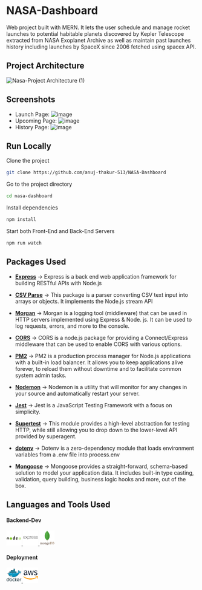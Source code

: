 # NASA-Dashboard

Web project built with MERN. It lets the user schedule and manage rocket launches to potential habitable planets discovered by Kepler Telescope extracted from NASA Exoplanet Archive as well as maintain past launches history including launches by SpaceX since 2006 fetched using spacex API.

## Project Architecture
![Nasa-Project Architecture (1)](https://github.com/anuj-thakur-513/NASA-Dashboard/assets/82753410/d997ef4f-de94-4c14-870f-6988630f909c)

## Screenshots
* Launch Page: ![image](https://github.com/anuj-thakur-513/NASA-Dashboard/assets/82753410/373bb370-f2a0-4136-a7cc-880227f9d194)
* Upcoming Page: ![image](https://github.com/anuj-thakur-513/NASA-Dashboard/assets/82753410/c507544e-0892-43d2-ba7d-54f07985b08a)
* History Page: ![image](https://github.com/anuj-thakur-513/NASA-Dashboard/assets/82753410/fc9c6238-b11c-46ab-96e3-58d50db5cd5e)

## Run Locally

Clone the project

```bash
git clone https://github.com/anuj-thakur-513/NASA-Dashboard
```

Go to the project directory

```bash
cd nasa-dashboard
```

Install dependencies

```bash
npm install
```

Start both Front-End and Back-End Servers

```bash
npm run watch
```

## Packages Used

* [**Express**](https://expressjs.com/) -> Express is a back end web application framework for building RESTful APIs with Node.js

* [**CSV Parse**](https://www.npmjs.com/package/csv-parse) -> This package is a parser converting CSV text input into arrays or objects. It implements the Node.js stream API

* [**Morgan**](https://github.com/expressjs/morgan#readme) -> Morgan is a logging tool (middleware) that can be used in HTTP servers implemented using Express & Node. js. It can be used to log requests, errors, and more to the console.

* [**CORS**](https://github.com/expressjs/cors#readme) -> CORS is a node.js package for providing a Connect/Express middleware that can be used to enable CORS with various options.

* [**PM2**](https://pm2.keymetrics.io/docs/usage/quick-start/) -> PM2 is a production process manager for Node.js applications with a built-in load balancer. It allows you to keep applications alive forever, to reload them without downtime and to facilitate common system admin tasks.

* [**Nodemon**](https://www.npmjs.com/package/nodemon) -> Nodemon is a utility that will monitor for any changes in your source and automatically restart your server.

* [**Jest**](https://jestjs.io/docs/getting-started) -> Jest is a JavaScript Testing Framework with a focus on simplicity.

* [**Supertest**](https://github.com/ladjs/supertest#readme) -> This module provides a high-level abstraction for testing HTTP, while still allowing you to drop down to the lower-level API provided by superagent.

* [**dotenv**](https://github.com/motdotla/dotenv#readme) -> Dotenv is a zero-dependency module that loads environment variables from a .env file into process.env

* [**Mongoose**](https://mongoosejs.com/docs/guide.html) -> Mongoose provides a straight-forward, schema-based solution to model your application data. It includes built-in type casting, validation, query building, business logic hooks and more, out of the box.

## Languages and Tools Used
#### Backend-Dev
<a href="https://nodejs.org" target="_blank" rel="noreferrer"> <img src="https://raw.githubusercontent.com/devicons/devicon/master/icons/nodejs/nodejs-original-wordmark.svg" alt="nodejs" width="40" height="40"/> </a>
<a href="https://expressjs.com" target="_blank" rel="noreferrer"> <img src="https://raw.githubusercontent.com/devicons/devicon/master/icons/express/express-original-wordmark.svg" alt="express" width="40" height="40"/> </a>
<a href="https://www.mongodb.com/" target="_blank" rel="noreferrer"> <img src="https://raw.githubusercontent.com/devicons/devicon/master/icons/mongodb/mongodb-original-wordmark.svg" alt="mongodb" width="40" height="40"/> </a>
#### Deployment
<a href="https://www.docker.com/" target="_blank" rel="noreferrer"> <img src="https://raw.githubusercontent.com/devicons/devicon/master/icons/docker/docker-original-wordmark.svg" alt="docker" width="40" height="40"/> </a>
<a href="https://aws.amazon.com" target="_blank" rel="noreferrer"> <img src="https://raw.githubusercontent.com/devicons/devicon/master/icons/amazonwebservices/amazonwebservices-original-wordmark.svg" alt="aws" width="40" height="40"/> </a>
